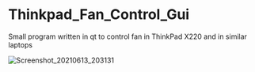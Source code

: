 # Thinkpad_Fan_Control_Gui
Small program written in qt to control fan in ThinkPad X220 and in similar laptops 

![Screenshot_20210613_203131](https://user-images.githubusercontent.com/60938676/121818290-8260d480-cc86-11eb-9e88-1f541e02eb46.png)

